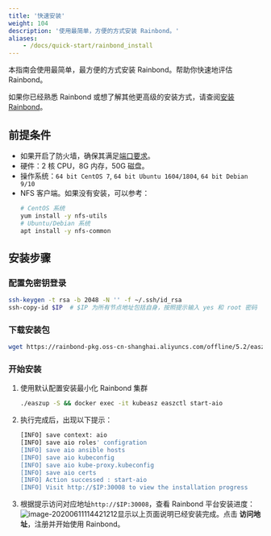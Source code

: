 ```yaml
---
title: '快速安装'
weight: 104
description: '使用最简单，方便的方式安装 Rainbond。'
aliases:
    - /docs/quick-start/rainbond_install
---
```


本指南会使用最简单，最方便的方式安装 Rainbond。帮助你快速地评估 Rainbond。

如果你已经熟悉 Rainbond 或想了解其他更高级的安装方式，请查阅[安装 Rainbond](/docs/install/overview/)。

## 前提条件

- 如果开启了防火墙，确保其满足[端口要求](/docs/install/requirements)。
- 硬件：2 核 CPU，8G 内存，50G 磁盘。
- 操作系统：`64 bit CentOS 7`, `64 bit Ubuntu 1604/1804`, `64 bit Debian 9/10`
- NFS 客户端。如果没有安装，可以参考：
    ```bash
    # CentOS 系统
    yum install -y nfs-utils
    # Ubuntu/Debian 系统
    apt install -y nfs-common
    ```

## 安装步骤

### 配置免密钥登录

```bash
ssh-keygen -t rsa -b 2048 -N '' -f ~/.ssh/id_rsa
ssh-copy-id $IP  # $IP 为所有节点地址包括自身，按照提示输入 yes 和 root 密码
```

### 下载安装包

```bash
wget https://rainbond-pkg.oss-cn-shanghai.aliyuncs.com/offline/5.2/easzup && chmod +x easzup && ./easzup -D
```

### 开始安装

1. 使用默认配置安装最小化 Rainbond 集群
	```bash
	./easzup -S && docker exec -it kubeasz easzctl start-aio
	```
	
1. 执行完成后，出现以下提示：
	```bash
	[INFO] save context: aio
	[INFO] save aio roles' configration
	[INFO] save aio ansible hosts
	[INFO] save aio kubeconfig
	[INFO] save aio kube-proxy.kubeconfig
	[INFO] save aio certs
	[INFO] Action successed : start-aio
	[INFO] Visit http://$IP:30008 to view the installation progress
	```
	
1. 根据提示访问对应地址`http://$IP:30008`，查看 Rainbond 平台安装进度：
		![image-20200611114421212](https://tva1.sinaimg.cn/large/007S8ZIlly1gfo7bjpmjxj31rw0u00wd.jpg)显示以上页面说明已经安装完成。点击 **访问地址**，注册并开始使用 Rainbond。

